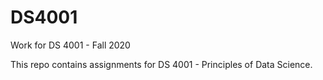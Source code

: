 # DS4001
Work for DS 4001 - Fall 2020 

This repo contains assignments for DS 4001 - Principles of Data Science. 
